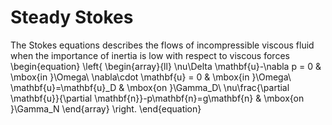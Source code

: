 # Steady Stokes

The Stokes equations describes the flows of incompressible viscous fluid when the importance of inertia is low with respect to viscous forces
\begin{equation}
\left\{
    \begin{array}{ll}
        \nu\Delta \mathbf{u}-\nabla p = 0 & \mbox{in }\Omega\\
        \nabla\cdot \mathbf{u} = 0 & \mbox{in }\Omega\\
        \mathbf{u}=\mathbf{u}_D & \mbox{on }\Gamma_D\\
        \nu\frac{\partial \mathbf{u}}{\partial \mathbf{n}}-p\mathbf{n}=g\mathbf{n} & \mbox{on }\Gamma_N
    \end{array}
\right.
\end{equation}